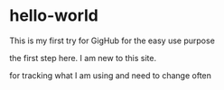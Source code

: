 # hello-world
This is my first try for GigHub
for the easy use
purpose

the first step here.
I am new to this site.


for tracking what I am using
and need to change 
often
